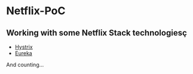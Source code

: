 # Netflix-PoC

## Working with some Netflix Stack technologiesç

* [Hystrix](https://github.com/costacarol/Netflix-PoC/tree/main/HystrixExamples/hystrix_fallback-poc)
* [Eureka](https://github.com/costacarol/Netflix-PoC/tree/main/EurekaExamples)

And counting...

